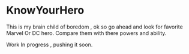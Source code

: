 # KnowYourHero
This is my brain child of boredom , ok so go ahead and look for favorite Marvel Or DC hero. Compare them with there powers and ability.  

Work In progress , pushing it soon. 
